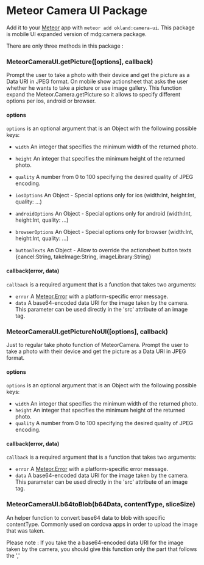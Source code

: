 # Meteor Camera UI Package

Add it to your [Meteor](http://meteor.com) app with `meteor add okland:camera-ui`. This package is mobile UI expanded version of mdg:camera package.

There are only three methods in this package :


### MeteorCameraUI.getPicture([options], callback)

Prompt the user to take a photo with their device and get the picture as a Data URI in JPEG format.
On mobile show actionsheet that asks the user whether he wants to take a picture or use image gallery.
This function expand the Meteor.Camera.getPicture so it allows to specify different options per ios, android or browser.

#### options

`options` is an optional argument that is an Object with the following possible keys:

- `width` An integer that specifies the minimum width of the returned photo.
- `height` An integer that specifies the minimum height of the returned photo.
- `quality` A number from 0 to 100 specifying the desired quality of JPEG encoding.

- `iosOptions` An Object - Special options only for ios (width:Int, height:Int, quality: ...)
- `androidOptions` An Object - Special options only for android (width:Int, height:Int, quality: ...)
- `browserOptions` An Object - Special options only for browser (width:Int, height:Int, quality: ...)

- `buttonTexts` An Object - Allow to override the actionsheet button texts {cancel:String, takeImage:String, imageLibrary:String}

#### callback(error, data)

`callback` is a required argument that is a function that takes two arguments:

- `error` A [Meteor.Error](http://docs.meteor.com/#meteor_error) with a platform-specific error message.
- `data` A base64-encoded data URI for the image taken by the camera. This parameter can be used directly in the 'src' attribute of an image tag.





 ### MeteorCameraUI.getPictureNoUI([options], callback)

 Just to regular take photo function of MeteorCamera.
 Prompt the user to take a photo with their device and get the picture as a Data URI in JPEG format.

 #### options

 `options` is an optional argument that is an Object with the following possible keys:

 - `width` An integer that specifies the minimum width of the returned photo.
 - `height` An integer that specifies the minimum height of the returned photo.
 - `quality` A number from 0 to 100 specifying the desired quality of JPEG encoding.

 #### callback(error, data)

 `callback` is a required argument that is a function that takes two arguments:

 - `error` A [Meteor.Error](http://docs.meteor.com/#meteor_error) with a platform-specific error message.
 - `data` A base64-encoded data URI for the image taken by the camera. This parameter can be used directly in the 'src' attribute of an image tag.




  ### MeteorCameraUI.b64toBlob(b64Data, contentType, sliceSize)

  An helper function to convert base64 data to blob with specific contentType.
  Commonly used on cordova apps in order to upload the image that was taken.

  Please note :
  If you take the a base64-encoded data URI for the image taken by the camera, you should give this function only the part that follows the ','